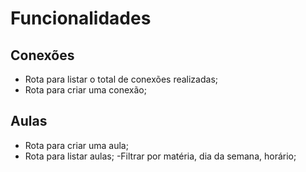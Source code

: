 # Funcionalidades

## Conexões

- Rota para listar o total de conexões realizadas;
- Rota para criar uma conexão;

## Aulas

- Rota para criar uma aula;
- Rota para listar aulas;
  -Filtrar por matéria, dia da semana, horário;
